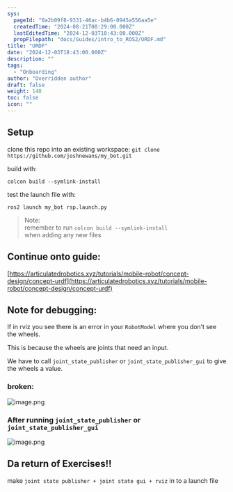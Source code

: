 ```yaml
---
sys:
  pageId: "0a2b09f8-9331-46ac-b4b6-0945a556aa5e"
  createdTime: "2024-08-21T00:29:00.000Z"
  lastEditedTime: "2024-12-03T18:43:00.000Z"
  propFilepath: "docs/Guides/intro_to_ROS2/URDF.md"
title: "URDF"
date: "2024-12-03T18:43:00.000Z"
description: ""
tags:
  - "Onboarding"
author: "Overridden author"
draft: false
weight: 148
toc: false
icon: ""
---
```


## Setup

clone this repo into an existing workspace:
`git clone https://github.com/joshnewans/my_bot.git`

build with:

`colcon build --symlink-install`

test the launch file with:

`ros2 launch my_bot rsp.launch.py`

> Note:  
> remember to run `colcon build --symlink-install`  
> when adding any new files

## Continue onto guide:

[https://articulatedrobotics.xyz/tutorials/mobile-robot/concept-design/concept-urdf](https://articulatedrobotics.xyz/tutorials/mobile-robot/concept-design/concept-urdf)

## Note for debugging:

If in rviz you see there is an error in your `RobotModel` where you don’t see the wheels.

This is because the wheels are joints that need an input. 

We have to call `joint_state_publisher` or `joint_state_publisher_gui` to give the wheels a value.

### broken:

![image.png](https://prod-files-secure.s3.us-west-2.amazonaws.com/d518164a-d88e-44d1-a4ee-3adb3bd8bce0/96a1d089-1f17-4dbf-8563-f2aef56a4d37/image.png?X-Amz-Algorithm=AWS4-HMAC-SHA256&X-Amz-Content-Sha256=UNSIGNED-PAYLOAD&X-Amz-Credential=ASIAZI2LB466ZTNNTHOD%2F20250412%2Fus-west-2%2Fs3%2Faws4_request&X-Amz-Date=20250412T110150Z&X-Amz-Expires=3600&X-Amz-Security-Token=IQoJb3JpZ2luX2VjEFcaCXVzLXdlc3QtMiJHMEUCIQDtk0vBsI2h2edqxoZXfmUP1ZboeMYqcbcE8JYnSfQGmQIgVtcKvaMwa3Sz1xeY9kaEGXvzBxQ08PCPH0GfR7%2FYEvMqiAQI0P%2F%2F%2F%2F%2F%2F%2F%2F%2F%2FARAAGgw2Mzc0MjMxODM4MDUiDG2%2F5r%2F52S9Yd4UovyrcA%2Bhr7sNb05KoV9xFz8aIn6dWqR2cVfdfOjgY6dRhZIzdz8cYi%2FXNbgnr5OqG%2B%2FkBB7rd8tH3BMkg%2FUmwKgWLocbE0dzP0pp5ak3XaVeQ3xAE1kOB4GYlsyHfGXZ2tGWGQP3YNZ8Cv68u4x7xyA3dbWADqQCLLEzFX3ANDHKgtSG%2FQRhD6BACBDcwauIuwy0cZ%2FmLbHze6qEIfV%2FHwT5kzgKUdzEGf5YcWTj4aydqXa6BKMdjNnRVSvlBvzMDCmbmEVUzA6kKtku2wSb1UVxAB3uSiAQUpwY2RbS7Y6BSOUlAjhzR7ZI%2BwMdCcElxRlACMYiEHTrBr%2FMtKLPssZ0QCzY9%2BcPHuVOSfKYsI8JFhWb7ltJhpC73AVAl%2FkkBjMJmdZO0J9ZQuBjJc%2FNsA1n78GuEzOzO7CN92pkQOZZo9%2FA272QIBNhLC%2BU0IwlMSR%2BV8sW8QKdXan0u3%2FO5iKmp2os4Cby0TvRIjZRxMAfShJ8UIDzw8Czo2%2B8gTl%2B3ARgqiw1TdcIl6W4eDmBnUsGYcuDT2t5CK4Pi8KPhD4ZVp43KnAyK%2F1WooicpbtkMGOk5%2BR0whAU%2BLkU5g4CwgAHxtTWSlZd8d6f1KHSfTTCj1uOE3EVgnU1hsnfP62yYMIKn6L8GOqUBRt7YoWfWsTcgwbp%2Bm4tFNyqV%2BtjqjsoX4COrHWnHULMDbxVEWyMaRHtz5BGblMuNj0p0jszVt5QzJztYT8rZ8RKm%2FHge7aiv%2B4DtrZxwAD4d2S8wpecA2F7HsAD02TK61evkv1fwoH7cuXTxDQb9%2FSMbo416vj3ZQ2J7GZlw7wlcEEAlzcxvf3IAXw5hpT0ofjNyYo4ym8xc9oN3YTUBTSfkpbQG&X-Amz-Signature=7cd17861a297794d3d570583bb3c5bbf3039f75917f677143b1aeaabb824b18b&X-Amz-SignedHeaders=host&x-id=GetObject)

### After running `joint_state_publisher` or `joint_state_publisher_gui`

![image.png](https://prod-files-secure.s3.us-west-2.amazonaws.com/d518164a-d88e-44d1-a4ee-3adb3bd8bce0/130c99c7-1b0b-4031-9953-844fc3950ff4/image.png?X-Amz-Algorithm=AWS4-HMAC-SHA256&X-Amz-Content-Sha256=UNSIGNED-PAYLOAD&X-Amz-Credential=ASIAZI2LB466ZTNNTHOD%2F20250412%2Fus-west-2%2Fs3%2Faws4_request&X-Amz-Date=20250412T110150Z&X-Amz-Expires=3600&X-Amz-Security-Token=IQoJb3JpZ2luX2VjEFcaCXVzLXdlc3QtMiJHMEUCIQDtk0vBsI2h2edqxoZXfmUP1ZboeMYqcbcE8JYnSfQGmQIgVtcKvaMwa3Sz1xeY9kaEGXvzBxQ08PCPH0GfR7%2FYEvMqiAQI0P%2F%2F%2F%2F%2F%2F%2F%2F%2F%2FARAAGgw2Mzc0MjMxODM4MDUiDG2%2F5r%2F52S9Yd4UovyrcA%2Bhr7sNb05KoV9xFz8aIn6dWqR2cVfdfOjgY6dRhZIzdz8cYi%2FXNbgnr5OqG%2B%2FkBB7rd8tH3BMkg%2FUmwKgWLocbE0dzP0pp5ak3XaVeQ3xAE1kOB4GYlsyHfGXZ2tGWGQP3YNZ8Cv68u4x7xyA3dbWADqQCLLEzFX3ANDHKgtSG%2FQRhD6BACBDcwauIuwy0cZ%2FmLbHze6qEIfV%2FHwT5kzgKUdzEGf5YcWTj4aydqXa6BKMdjNnRVSvlBvzMDCmbmEVUzA6kKtku2wSb1UVxAB3uSiAQUpwY2RbS7Y6BSOUlAjhzR7ZI%2BwMdCcElxRlACMYiEHTrBr%2FMtKLPssZ0QCzY9%2BcPHuVOSfKYsI8JFhWb7ltJhpC73AVAl%2FkkBjMJmdZO0J9ZQuBjJc%2FNsA1n78GuEzOzO7CN92pkQOZZo9%2FA272QIBNhLC%2BU0IwlMSR%2BV8sW8QKdXan0u3%2FO5iKmp2os4Cby0TvRIjZRxMAfShJ8UIDzw8Czo2%2B8gTl%2B3ARgqiw1TdcIl6W4eDmBnUsGYcuDT2t5CK4Pi8KPhD4ZVp43KnAyK%2F1WooicpbtkMGOk5%2BR0whAU%2BLkU5g4CwgAHxtTWSlZd8d6f1KHSfTTCj1uOE3EVgnU1hsnfP62yYMIKn6L8GOqUBRt7YoWfWsTcgwbp%2Bm4tFNyqV%2BtjqjsoX4COrHWnHULMDbxVEWyMaRHtz5BGblMuNj0p0jszVt5QzJztYT8rZ8RKm%2FHge7aiv%2B4DtrZxwAD4d2S8wpecA2F7HsAD02TK61evkv1fwoH7cuXTxDQb9%2FSMbo416vj3ZQ2J7GZlw7wlcEEAlzcxvf3IAXw5hpT0ofjNyYo4ym8xc9oN3YTUBTSfkpbQG&X-Amz-Signature=89025ed699fd0df13a4b0d2180e6883919f466e1fc0b0e46a0b41d42ddd5ed91&X-Amz-SignedHeaders=host&x-id=GetObject)

## Da return of Exercises!!

make `joint state publisher + joint state gui + rviz` in to a launch file
